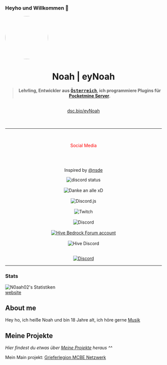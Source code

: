### Heyho und Willkommen 👋
<div align='center'>
  <div align='left'>
    <img
      src='https://dev.dirtyhost24.de/img/star.png'
      style='border-radius: 50%;'
      width='138'
      height='138'
    />
  </div>

  <h1>Noah | eyNoah</h1>
  <blockquote><strong>Lehrling, Entwickler aus <tt><a href="https://wien.gv.at" target="_blank">Österreich</a></tt>, ich programmiere Plugins für <a href="https://poggit.pmmp.io" target="_blank">Pocketmine Server</a>.</strong></blockquote>
<br>
  <a href="https://dsc.bio/eyNoah" target="_blank">dsc.bio/eyNoah</a>
  <br><br>
  <br />

  
  <hr>
  <br>
  <p style='color: red'>Social Media</p><br><br>
  <p>Inspired by <a href="https://github.com/nsde/nsde" title="Nice Dude coding with python ^^" target="_blank">@nsde</a></p>
  <img alt="discord status" src="https://discord.c99.nl/widget/theme-5/840718800345366549.png" /><br><br>
  <!--<img alt="what the hell i am listening to" src="https://dev.discordprofiles.me/badge/spotify/840718800345366549" /><br><br>-->
  <img alt="Danke an alle xD" src="https://komarev.com/ghpvc/?username=eynoah" /><br><br>
  <img alt='Discord.js' src='https://img.shields.io/bundlephobia/min/react?label=discord.js' /><br><br>
  <img alt='Twitch' src='https://img.shields.io/twitch/status/eynoah02?color=%23FF0000&label=eyNoah02%20%7C%20Twitch&style=social' /><br><br>
  <img alt='Discord' src='https://img.shields.io/discord/848262530207711332' /><br><br>
  <a href='https://forum.playhive.com/u/serverfarmer/summary' target='_blank'><img alt='Hive Bedrock Forum account' src='https://img.shields.io/badge/Hive%20Forums-Click%20that%20to%20go%20on%20my%20Profile-blue' /></a><br><br>
  <img alt='Hive Discord' src='https://img.shields.io/discord/195265653425307649?label=Hive%20Discord' />
  
  <audio src='https://fails.eynoah.club/ImagineBass.mp3'></audio>
  <!--<img alt='Pronouns' src='https://img.shields.io/endpoint?url=https://pronoundb.org/shields/6004d014406af11e4593a013' />-->
  <br>
  <a href="https://discord.gg/C5NgVs77zw" target="_blank"><img alt="Discord" src="https://img.shields.io/discord/355467987840532481?color=%231d9ff0&label=Rushnation.net"></a>
</div>
<hr>



### Stats

![N0aah02's Statistiken](https://github-readme-stats.vercel.app/api?username=n0aah02&count_private=true&custom_title=eyNoahs%20Stats&hide_rank=true&border_radius=16&theme=radical )<br>
[website](http://git.eynoah.club)

## About me

Hey ho, ich heiße Noah und bin 18 Jahre alt, ich höre gerne [Musik](https://open.spotify.com/playlist/7GHtPzc58oISMDSsiUJvIO?si=2d7db65b774e4df6 "Favorit Playlist")


## Meine Projekte

*Hier findest du etwas über* *[Meine Projekte](http://git.eynoah.club/projekte "My Projects") heraus ^^*
<p>Mein Main projekt: <a href="https://www.grieferlegion.de/" target="_blank">Grieferlegion MCBE Netzwerk</a></p>


<!--
**N0aah02/N0aah02** is a ✨ _special_ ✨ repository because its `README.md` (this file) appears on your GitHub profile.

Here are some ideas to get you started:


- 🔭 I’m currently working on ...
- 🌱 I’m currently learning ...
- 👯 I’m looking to collaborate on ...
- 🤔 I’m looking for help with ...
- 💬 Ask me about ...
- 📫 How to reach me: ...
- 😄 Pronouns: ...
- ⚡ Fun fact: ...
-->
